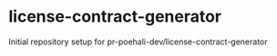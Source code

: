 # license-contract-generator

Initial repository setup for pr-poehali-dev/license-contract-generator